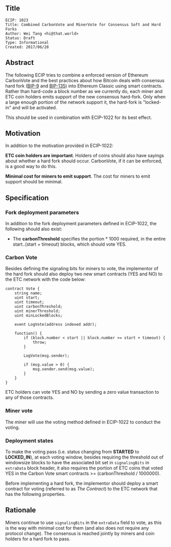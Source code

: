 ## Title

    ECIP: 1023
    Title: Combined CarbonVote and MinerVote for Consensus Soft and Hard Forks
    Author: Wei Tang <hi@that.world>
    Status: Draft
    Type: Informational
    Created: 2017/06/28
    
## Abstract

The following ECIP tries to combine a enforced version of Ethereum CarbonVote and the best practices about how Bitcoin deals with consensus hard fork ([BIP-9](https://github.com/bitcoin/bips/blob/master/bip-0009.mediawiki) and [BIP-135](https://github.com/bitcoin/bips/blob/master/bip-0135.mediawiki)) into Ethereum Classic using smart contracts. Rather than hard-code a block number as we currently do, each miner and ETC coin holders emits support of the new consensus hard-fork. Only when a large enough portion of the network support it, the hard-fork is "locked-in" and will be activated.

This should be used in combination with ECIP-1022 for its best effect.

## Motivation

In addition to the motivation provided in ECIP-1022:

**ETC coin holders are important**. Holders of coins should also have sayings about whether a hard fork should occur. CarbonVote, if it can be enforced, is a good way to do this.

**Minimal cost for miners to emit support**. The cost for miners to emit support should be minimal.

## Specification

### Fork deployment parameters

In addition to the fork deployment parameters defined in ECIP-1022, the following should also exist:

* The **carbonThreshold** specifies the portion * 1000 required, in the entire start..(start + timeout) blocks, which should vote YES.

### Carbon Vote

Besides defining the signaling bits for miners to vote, the implementor of the hard fork should also deploy two new smart contracts (YES and NO) to the ETC network with the code below:

```
contract Vote {
    string name;
    uint start;
    uint timeout;
    uint carbonThreshold;
    uint minerThreshold;
    uint minLockedBlocks;

    event LogVote(address indexed addr);

    function() {
        if (block.number < start || block.number >= start + timeout) {
            throw;
        }
    
        LogVote(msg.sender);

        if (msg.value > 0) {
            msg.sender.send(msg.value);
        }
    }
}
```

ETC holders can vote YES and NO by sending a zero value transaction to any of those contracts.

### Miner vote

The miner will use the voting method defined in ECIP-1022 to conduct the voting.

### Deployment states

To make the voting pass (i.e. status changing from **STARTED** to **LOCKED_IN**), at each voting window, besides requiring the threshold out of windowsize blocks to have the associated bit set in `signalingBits` in `extraData` block header, it also requires the portion of ETC coins that voted YES in the Carbon Vote smart contracts >= (carbonThreshold / 1000000).

Before implementing a hard fork, the implementor should deploy a smart contract for voting (referred to as *The Contract*) to the ETC network that has the following properties.

## Rationale

Miners continue to use `signalingBits` in the `extraData` field to vote, as this is the way with minimal cost for them (and also does not require any protocol change). The consensus is reached jointly by miners and coin holders for a hard fork to pass.